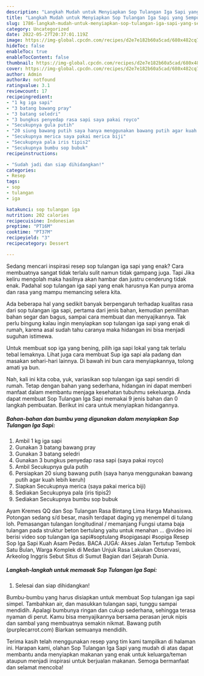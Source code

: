 ```yaml
---
description: "Langkah Mudah untuk Menyiapkan Sop Tulangan Iga Sapi yang Sempurna"
title: "Langkah Mudah untuk Menyiapkan Sop Tulangan Iga Sapi yang Sempurna"
slug: 1786-langkah-mudah-untuk-menyiapkan-sop-tulangan-iga-sapi-yang-sempurna
category: Uncategorized
date: 2022-05-27T20:37:01.119Z
image: https://img-global.cpcdn.com/recipes/d2e7e182b60a5cad/680x482cq70/sop-tulangan-iga-sapi-foto-resep-utama.jpg
hideToc: false
enableToc: true
enableTocContent: false
thumbnail: https://img-global.cpcdn.com/recipes/d2e7e182b60a5cad/680x482cq70/sop-tulangan-iga-sapi-foto-resep-utama.jpg
cover: https://img-global.cpcdn.com/recipes/d2e7e182b60a5cad/680x482cq70/sop-tulangan-iga-sapi-foto-resep-utama.jpg
author: Admin
authorAv: notfound
ratingvalue: 3.1
reviewcount: 17
recipeingredient:
- "1 kg iga sapi"
- "3 batang bawang pray"
- "3 batang seledri"
- "3 bungkus penyedap rasa sapi saya pakai royco"
- "Secukupnya gula putih"
- "20 siung bawang putih saya hanya menggunakan bawang putih agar kuah lebih keruh"
- "Secukupnya merica saya pakai merica biji"
- "Secukupnya pala iris tipis2"
- "Secukupnya bumbu sop bubuk"
recipeinstructions:

- "Sudah jadi dan siap dihidangkan!"
categories:
- Resep
tags:
- sop
- tulangan
- iga

katakunci: sop tulangan iga 
nutrition: 202 calories
recipecuisine: Indonesian
preptime: "PT16M"
cooktime: "PT37M"
recipeyield: "3"
recipecategory: Dessert

---
```



Sedang mencari inspirasi resep sop tulangan iga sapi yang enak? Cara membuatnya sangat tidak terlalu sulit namun tidak gampang juga. Tapi Jika keliru mengolah maka hasilnya akan hambar dan justru cenderung tidak enak. Padahal sop tulangan iga sapi yang enak harusnya Kan punya aroma dan rasa yang mampu memancing selera kita.


Ada beberapa hal yang sedikit banyak berpengaruh terhadap kualitas rasa dari sop tulangan iga sapi, pertama dari jenis bahan, kemudian pemilihan bahan segar dan bagus, sampai cara membuat dan menyajikannya. Tak perlu bingung kalau ingin menyiapkan sop tulangan iga sapi yang enak di rumah, karena asal sudah tahu caranya maka hidangan ini bisa menjadi suguhan istimewa.

Untuk membuat sop iga yang bening, pilih iga sapi lokal yang tak terlalu tebal lemaknya. Lihat juga cara membuat Sup iga sapi ala padang dan masakan sehari-hari lainnya. Di bawah ini bun cara menyiapkannya, tolong amati ya bun.


Nah, kali ini kita coba, yuk, variasikan sop tulangan iga sapi sendiri di rumah. Tetap dengan bahan yang sederhana, hidangan ini dapat memberi manfaat dalam membantu menjaga kesehatan tubuhmu sekeluarga. Anda dapat membuat Sop Tulangan Iga Sapi memakai 9 jenis bahan dan 0 langkah pembuatan. Berikut ini cara untuk menyiapkan hidangannya.

<!--inarticleads1-->

##### Bahan-bahan dan bumbu yang digunakan dalam menyiapkan Sop Tulangan Iga Sapi:

1. Ambil 1 kg iga sapi
1. Gunakan 3 batang bawang pray
1. Gunakan 3 batang seledri
1. Gunakan 3 bungkus penyedap rasa sapi (saya pakai royco)
1. Ambil Secukupnya gula putih
1. Persiapkan 20 siung bawang putih (saya hanya menggunakan bawang putih agar kuah lebih keruh)
1. Siapkan Secukupnya merica (saya pakai merica biji)
1. Sediakan Secukupnya pala (iris tipis2)
1. Sediakan Secukupnya bumbu sop bubuk


Ayam Kremes QQ dan Sop Tulangan Rasa Bintang Lima Harga Mahasiswa. Potongan sedang s/d besar, masih terdapat daging yg menempel di tulang loh. Pemasangan tulangan longitudinal / memanjang Fungsi utama baja tulangan pada struktur beton bertulang yaitu untuk menahan … @video ini berisi video sop tulangan iga sapi#soptulang #sopigasapi #sopiga Resep Sop Iga Sapi Kuah Asam Pedas. BACA JUGA: Akses Jalan Tertutup Tembok Satu Bulan, Warga Komplek di Medan Unjuk Rasa Lakukan Observasi, Arkeolog Inggris Sebut Situs di Sumut Bagian dari Sejarah Dunia. 

<!--inarticleads2-->

##### Langkah-langkah untuk memasak Sop Tulangan Iga Sapi:


1. Selesai dan siap dihidangkan!

Bumbu-bumbu yang harus disiapkan untuk membuat Sop tulangan iga sapi simpel. Tambahkan air, dan masukkan tulangan sapi, tunggu sampai mendidih. Apalagi bumbunya ringan dan cukup sederhana, sehingga terasa nyaman di perut. Kamu bisa menyajikannya bersama perasan jeruk nipis dan sambal yang membuatnya semakin nikmat. Bawang putih (purplecarrot.com) Biarkan semuanya mendidih. 

Terima kasih telah menggunakan resep yang tim kami tampilkan di halaman ini. Harapan kami, olahan Sop Tulangan Iga Sapi yang mudah di atas dapat membantu anda menyiapkan makanan yang enak untuk keluarga/teman ataupun menjadi inspirasi untuk berjualan makanan. Semoga bermanfaat dan selamat mencoba!
